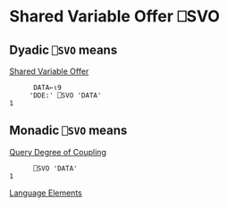 <!-- Hidden search keywords -->
<div style="display: none;">
  ⎕SVO SVO
</div>





<h1 class="heading"><span class="name">Shared Variable Offer</span> <span class="command">⎕SVO</span></h1>


## Dyadic `⎕SVO` means


[Shared Variable Offer](shared-variable-offer.md)
```apl
      DATA←⍳9
     'DDE:' ⎕SVO 'DATA'
1
```

## Monadic `⎕SVO` means


[Query Degree of Coupling](query-degree-of-coupling.md)
```apl
      ⎕SVO 'DATA'
1
```


[Language Elements](../symbols/language-elements.md)


